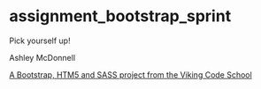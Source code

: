 assignment_bootstrap_sprint
===========================

Pick yourself up!

Ashley McDonnell

[A Bootstrap, HTM5 and SASS project from the Viking Code School](http://www.vikingcodeschool.com)
